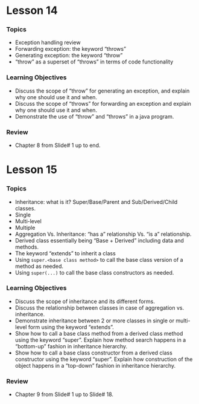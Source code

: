 # Lesson 14

### Topics
- Exception handling review
- Forwarding exception: the keyword “throws”
- Generating exception: the keyword “throw”
- “throw” as a superset of “throws” in terms of code functionality

### Learning Objectives
- Discuss the scope of “throw” for generating an exception, and explain why one should use it and when.
- Discuss the scope of “throws” for forwarding an exception and explain why one should use it and when.
- Demonstrate the use of “throw” and “throws” in a java program.

### Review
- Chapter 8 from Slide# 1 up to end.

# Lesson 15

### Topics
- Inheritance: what is it? Super/Base/Parent and Sub/Derived/Child classes.
- Single
- Multi-level
- Multiple
- Aggregation Vs. Inheritance: “has a” relationship Vs. “is a” relationship.
- Derived class essentially being “Base + Derived” including data and methods.
- The keyword “extends” to inherit a class
- Using `super.<base class method>` to call the base class version of a method as needed.
- Using `super(...)` to call the base class constructors as needed.

### Learning Objectives
- Discuss the scope of inheritance and its different forms.
- Discuss the relationship between classes in case of aggregation vs. inheritance.
- Demonstrate inheritance between 2 or more classes in single or multi-level form using the keyword “extends”.
- Show how to call a base class method from a derived class method using the keyword “super”. Explain how method search happens in a “bottom-up” fashion in inheritance hierarchy.
- Show how to call a base class constructor from a derived class constructor using the keyword “super”. Explain how construction of the object happens in a “top-down” fashion in inheritance hierarchy.

### Review
- Chapter 9 from Slide# 1 up to Slide# 18.